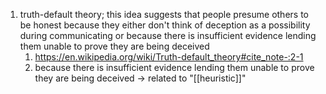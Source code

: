 1. truth-default theory; this idea suggests that people presume others to be honest because they either don't think of deception as a possibility during communicating or because there is insufficient evidence lending them unable to prove they are being deceived
	1. https://en.wikipedia.org/wiki/Truth-default_theory#cite_note-:2-1
	2. because there is insufficient evidence lending them unable to prove they are being deceived → related to "[[heuristic]]"